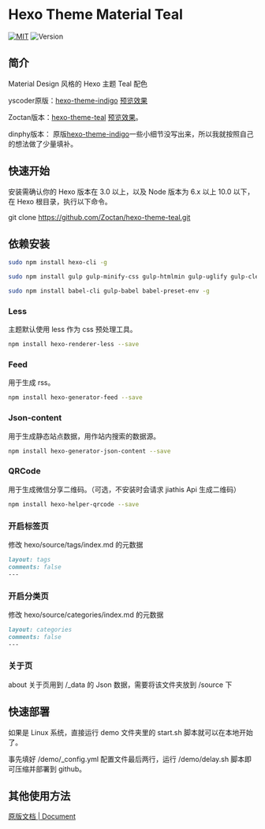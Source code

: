 Hexo Theme Material Teal
================

[![MIT](https://img.shields.io/badge/License-MIT-blue.svg)](https://github.com/Zoctan/hexo-theme-teal/blob/card/LICENSE) ![Version](https://img.shields.io/badge/Version-1.0.0-009688.svg)

## 简介

Material Design 风格的 Hexo 主题 Teal 配色

yscoder原版：[hexo-theme-indigo](https://github.com/yscoder/hexo-theme-indigo) [预览效果](https://yscoder.github.io)

Zoctan版本：[hexo-theme-teal](https://github.com/Zoctan/hexo-theme-teal) [预览效果](https://hexo-theme-teal.herokuapp.com/)。

dinphy版本：
原版[hexo-theme-indigo](https://github.com/yscoder/hexo-theme-indigo)一些小细节没写出来，所以我就按照自己的想法做了少量填补。

## 快速开始

安装需确认你的 Hexo 版本在 3.0 以上，以及 Node 版本为 6.x 以上 10.0 以下，在 Hexo 根目录，执行以下命令。

git clone https://github.com/Zoctan/hexo-theme-teal.git

## 依赖安装

```bash
sudo npm install hexo-cli -g

sudo npm install gulp gulp-minify-css gulp-htmlmin gulp-uglify gulp-clean-css -g

sudo npm install babel-cli gulp-babel babel-preset-env -g
```

### Less

主题默认使用 less 作为 css 预处理工具。

```bash
npm install hexo-renderer-less --save
```

### Feed

用于生成 rss。

```bash
npm install hexo-generator-feed --save
```

### Json-content

用于生成静态站点数据，用作站内搜索的数据源。

```bash
npm install hexo-generator-json-content --save
```

### QRCode

用于生成微信分享二维码。（可选，不安装时会请求 jiathis Api 生成二维码）

```bash
npm install hexo-helper-qrcode --save
```

### 开启标签页

修改 hexo/source/tags/index.md 的元数据

```markdown
layout: tags
comments: false
---
```

### 开启分类页

修改 hexo/source/categories/index.md 的元数据

```markdown
layout: categories
comments: false
---
```

### 关于页

about 关于页用到 /_data 的 Json 数据，需要将该文件夹放到 /source 下

## 快速部署

如果是 Linux 系统，直接运行 demo 文件夹里的 start.sh 脚本就可以在本地开始了。

事先填好 /demo/_config.yml 配置文件最后两行，运行 /demo/delay.sh 脚本即可压缩并部署到 github。

## 其他使用方法

[原版文档 | Document](https://github.com/yscoder/hexo-theme-indigo/wiki)
